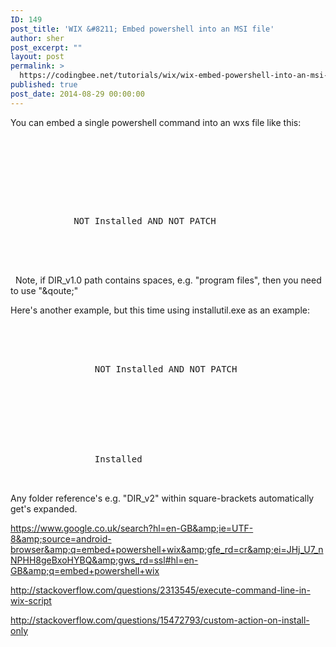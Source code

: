 ```yaml
---
ID: 149
post_title: 'WIX &#8211; Embed powershell into an MSI file'
author: sher
post_excerpt: ""
layout: post
permalink: >
  https://codingbee.net/tutorials/wix/wix-embed-powershell-into-an-msi-file
published: true
post_date: 2014-08-29 00:00:00
---
```

You can embed a single powershell command into an wxs file like this:

&nbsp;

<pre>
<wix ....>
    <product .....>
        <CustomAction
	    Id="EXE_RunPowershell" 
	    Directory="DIR_v1.0"
	    ExeCommand="[DIR_v1.0]powershell.exe &quot;ls | out-file c:\temp\\powerdummy.txt&quot; "     
	    Execute="deferred" 
	    Return="check" />

            <InstallExecuteSequence>
	        <Custom Action="EXE_RunPowershell" After="InstallFiles">
		    NOT Installed AND NOT PATCH
		</Custom>
	    </InstallExecuteSequence>
    <product>
</wix>
</pre>

&nbsp;
Note, if DIR_v1.0 path contains spaces, e.g. "program files", then you need to use "&qoute;"
&nbsp;

Here's another example, but this time using installutil.exe as an example:

<pre>
<CustomAction
			Id="EXE_InstallUtil" 
			Directory="DIR_v2"
			ExeCommand="[DIR_v2]InstallUtil.exe &quot;[DIR_QueueManagementService]dummy.exe&quot;"
			Execute="deferred" 
			Return="check"/>

		<InstallExecuteSequence>
			<Custom Action="EXE_InstallUtil" After="InstallFiles">
				NOT Installed AND NOT PATCH
			</Custom>
		</InstallExecuteSequence>


		<CustomAction
			Id="EXE_U_InstallUtil" 
			Directory="DIR_v2"
			ExeCommand="[DIR_v2]InstallUtil.exe /u &quot;[DIR_QueueManagementService]dummy.exe&quot;"
			Execute="deferred" 
			Return="check"/>

		<InstallExecuteSequence>
			<Custom Action="EXE_U_InstallUtil" After="RemoveFiles">
				Installed
			</Custom>
		</InstallExecuteSequence>
</pre>

Any folder reference's e.g. "DIR_v2" within square-brackets automatically get's expanded. 

https://www.google.co.uk/search?hl=en-GB&amp;ie=UTF-8&amp;source=android-browser&amp;q=embed+powershell+wix&amp;gfe_rd=cr&amp;ei=JHj_U7_nNPHH8geBxoHYBQ&amp;gws_rd=ssl#hl=en-GB&amp;q=embed+powershell+wix


http://stackoverflow.com/questions/2313545/execute-command-line-in-wix-script 

http://stackoverflow.com/questions/15472793/custom-action-on-install-only